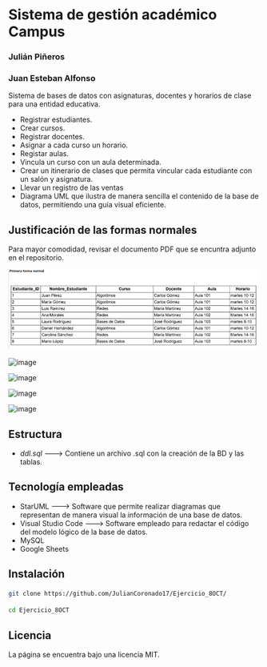 # Sistema de gestión académico Campus

### Julián Piñeros
### Juan Esteban Alfonso

Sistema de bases de datos con asignaturas, docentes y horarios de clase para una entidad educativa.

- Registrar estudiantes.
- Crear cursos.
- Registrar docentes.
- Asignar a cada curso un horario.
- Registar aulas.
- Vincula un curso con un aula determinada.
- Crear un itinerario de clases que permita vincular cada estudiante con un salón y asignatura.
- Llevar un registro de las ventas
- Diagrama UML que ilustra de manera sencilla el contenido de la base de datos, permitiendo una guía visual eficiente.

## Justificación de las formas normales

Para mayor comodidad, revisar el documento PDF que se encuntra adjunto en el repositorio.

![enter image description here](https://github.com/JulianCoronado17/Ejercicio_8OCT/blob/main/IMG/Captura%20desde%202024-10-08%2013-08-36.png?raw=true)

![image](https://github.com/user-attachments/assets/a0d5b235-6cdf-4ad5-bf85-dc5ea72ab3ef)

![image](https://github.com/user-attachments/assets/ca2397ee-a685-4820-ab22-842f36ce7e55)

![image](https://github.com/user-attachments/assets/95e69c41-1c0b-44f0-904a-52cdb3d92a72)

![image](https://github.com/user-attachments/assets/8895882f-c13d-4501-9a4a-a4d175cb1606)


##  Estructura

- *ddl.sql* ---> Contiene un archivo .sql con la creación de la BD y las tablas.


##  Tecnología empleadas

- StarUML ---> Software que permite realizar diagramas que representan de manera visual la información de una base de datos.
- Visual Studio Code ---> Software empleado para redactar el código del modelo lógico de la base de datos.
- MySQL
- Google Sheets

##  Instalación

```bash
git clone https://github.com/JulianCoronado17/Ejercicio_8OCT/

cd Ejercicio_8OCT
```

##  Licencia
La página se encuentra bajo una licencia MIT.
